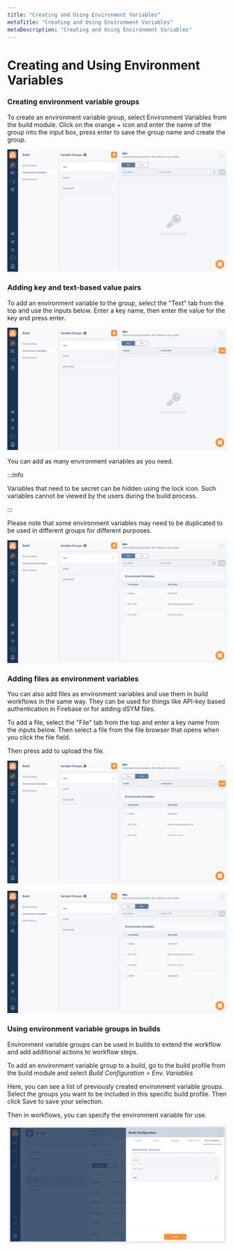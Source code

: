 ```yaml
---
title: "Creating and Using Environment Variables"
metaTitle: "Creating and Using Environment Variables"
metaDescription: "Creating and Using Environment Variables"
---
```

# Creating and Using Environment Variables

### Creating environment variable groups

To create an environment variable group, select Environment Variables from the build module. Click on the orange + icon and enter the name of the group into the input box, press enter to save the group name and create the group.

![](<../assets/image (76).png>)



### &#x20;Adding key and text-based value pairs

To add an environment variable to the group, select the "Text" tab from the top and use the inputs below. Enter a key name, then enter the value for the key and press enter.

![](<../assets/image (77).png>)



You can add as many environment variables as you need.&#x20;

:::info


Variables that need to be secret can be hidden using the lock icon. Such variables cannot be viewed by the users during the build process.

:::

Please note that some environment variables may need to be duplicated to be used in different groups for different purposes.

![](<../assets/image (78).png>)



### Adding files as environment variables

You can also add files as environment variables and use them in build workflows in the same way. They can be used for things like API-key based authentication in Firebase or for adding dSYM files.

To add a file, select the "File" tab from the top and enter a key name from the inputs below. Then select a file from the file browser that opens when you click the file field.

Then press add to upload the file.

![](<../assets/image (79).png>)

![](<../assets/image (80).png>)

###

### Using environment variable groups in builds

Environment variable groups can be used in builds to extend the workflow and add additional actions to workflow steps.

To add an environment variable group to a build, go to the build profile from the build module and select _Build Configuration > Env. Variables_

Here, you can see a list of previously created environment variable groups. Select the groups you want to be included in this specific build profile. Then click Save to save your selection.

Then in workflows, you can specify the environment variable for use.

![](<../assets/09-12-EnvVars (1).jpg>)
